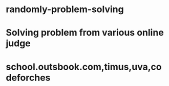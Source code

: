 # randomly-problem-solving
# Solving problem from various online judge
# school.outsbook.com,timus,uva,codeforches
